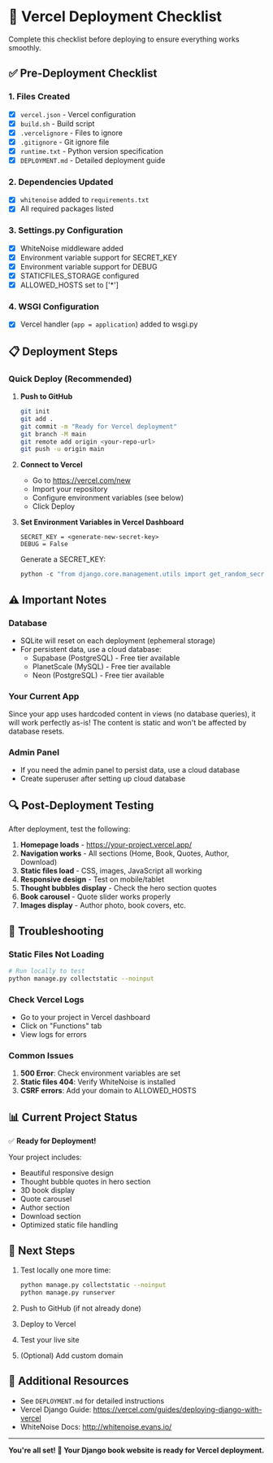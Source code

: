 # 🚀 Vercel Deployment Checklist

Complete this checklist before deploying to ensure everything works smoothly.

## ✅ Pre-Deployment Checklist

### 1. Files Created
- [x] `vercel.json` - Vercel configuration
- [x] `build.sh` - Build script
- [x] `.vercelignore` - Files to ignore
- [x] `.gitignore` - Git ignore file
- [x] `runtime.txt` - Python version specification
- [x] `DEPLOYMENT.md` - Detailed deployment guide

### 2. Dependencies Updated
- [x] `whitenoise` added to `requirements.txt`
- [x] All required packages listed

### 3. Settings.py Configuration
- [x] WhiteNoise middleware added
- [x] Environment variable support for SECRET_KEY
- [x] Environment variable support for DEBUG
- [x] STATICFILES_STORAGE configured
- [x] ALLOWED_HOSTS set to ['*']

### 4. WSGI Configuration
- [x] Vercel handler (`app = application`) added to wsgi.py

## 📋 Deployment Steps

### Quick Deploy (Recommended)

1. **Push to GitHub**
   ```bash
   git init
   git add .
   git commit -m "Ready for Vercel deployment"
   git branch -M main
   git remote add origin <your-repo-url>
   git push -u origin main
   ```

2. **Connect to Vercel**
   - Go to https://vercel.com/new
   - Import your repository
   - Configure environment variables (see below)
   - Click Deploy

3. **Set Environment Variables in Vercel Dashboard**
   ```
   SECRET_KEY = <generate-new-secret-key>
   DEBUG = False
   ```

   Generate a SECRET_KEY:
   ```python
   python -c "from django.core.management.utils import get_random_secret_key; print(get_random_secret_key())"
   ```

## ⚠️ Important Notes

### Database
- SQLite will reset on each deployment (ephemeral storage)
- For persistent data, use a cloud database:
  - Supabase (PostgreSQL) - Free tier available
  - PlanetScale (MySQL) - Free tier available
  - Neon (PostgreSQL) - Free tier available

### Your Current App
Since your app uses hardcoded content in views (no database queries), it will work perfectly as-is! The content is static and won't be affected by database resets.

### Admin Panel
- If you need the admin panel to persist data, use a cloud database
- Create superuser after setting up cloud database

## 🔍 Post-Deployment Testing

After deployment, test the following:

1. **Homepage loads** - https://your-project.vercel.app/
2. **Navigation works** - All sections (Home, Book, Quotes, Author, Download)
3. **Static files load** - CSS, images, JavaScript all working
4. **Responsive design** - Test on mobile/tablet
5. **Thought bubbles display** - Check the hero section quotes
6. **Book carousel** - Quote slider works properly
7. **Images display** - Author photo, book covers, etc.

## 🐛 Troubleshooting

### Static Files Not Loading
```bash
# Run locally to test
python manage.py collectstatic --noinput
```

### Check Vercel Logs
- Go to your project in Vercel dashboard
- Click on "Functions" tab
- View logs for errors

### Common Issues
1. **500 Error**: Check environment variables are set
2. **Static files 404**: Verify WhiteNoise is installed
3. **CSRF errors**: Add your domain to ALLOWED_HOSTS

## 📊 Current Project Status

✅ **Ready for Deployment!**

Your project includes:
- Beautiful responsive design
- Thought bubble quotes in hero section
- 3D book display
- Quote carousel
- Author section
- Download section
- Optimized static file handling

## 🎯 Next Steps

1. Test locally one more time:
   ```bash
   python manage.py collectstatic --noinput
   python manage.py runserver
   ```

2. Push to GitHub (if not already done)

3. Deploy to Vercel

4. Test your live site

5. (Optional) Add custom domain

## 📝 Additional Resources

- See `DEPLOYMENT.md` for detailed instructions
- Vercel Django Guide: https://vercel.com/guides/deploying-django-with-vercel
- WhiteNoise Docs: http://whitenoise.evans.io/

---

**You're all set! 🎉 Your Django book website is ready for Vercel deployment.**
















